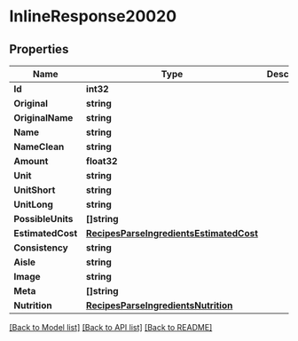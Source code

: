 # InlineResponse20020

## Properties

Name | Type | Description | Notes
------------ | ------------- | ------------- | -------------
**Id** | **int32** |  | 
**Original** | **string** |  | 
**OriginalName** | **string** |  | 
**Name** | **string** |  | 
**NameClean** | **string** |  | 
**Amount** | **float32** |  | 
**Unit** | **string** |  | 
**UnitShort** | **string** |  | 
**UnitLong** | **string** |  | 
**PossibleUnits** | **[]string** |  | 
**EstimatedCost** | [**RecipesParseIngredientsEstimatedCost**](_recipes_parseIngredients_estimatedCost.md) |  | 
**Consistency** | **string** |  | 
**Aisle** | **string** |  | 
**Image** | **string** |  | 
**Meta** | **[]string** |  | 
**Nutrition** | [**RecipesParseIngredientsNutrition**](_recipes_parseIngredients_nutrition.md) |  | 

[[Back to Model list]](../README.md#documentation-for-models) [[Back to API list]](../README.md#documentation-for-api-endpoints) [[Back to README]](../README.md)


